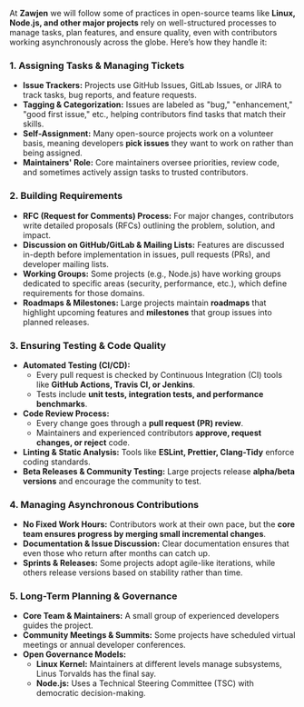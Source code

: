 At **Zawjen** we will follow some of practices in open-source teams like **Linux, Node.js, and other major projects** rely on well-structured processes to manage tasks, plan features, and ensure quality, even with contributors working asynchronously across the globe. Here’s how they handle it:

### **1. Assigning Tasks & Managing Tickets**
- **Issue Trackers:** Projects use GitHub Issues, GitLab Issues, or JIRA to track tasks, bug reports, and feature requests.
- **Tagging & Categorization:** Issues are labeled as "bug," "enhancement," "good first issue," etc., helping contributors find tasks that match their skills.
- **Self-Assignment:** Many open-source projects work on a volunteer basis, meaning developers **pick issues** they want to work on rather than being assigned.
- **Maintainers' Role:** Core maintainers oversee priorities, review code, and sometimes actively assign tasks to trusted contributors.

### **2. Building Requirements**
- **RFC (Request for Comments) Process:** For major changes, contributors write detailed proposals (RFCs) outlining the problem, solution, and impact.
- **Discussion on GitHub/GitLab & Mailing Lists:** Features are discussed in-depth before implementation in issues, pull requests (PRs), and developer mailing lists.
- **Working Groups:** Some projects (e.g., Node.js) have working groups dedicated to specific areas (security, performance, etc.), which define requirements for those domains.
- **Roadmaps & Milestones:** Large projects maintain **roadmaps** that highlight upcoming features and **milestones** that group issues into planned releases.

### **3. Ensuring Testing & Code Quality**
- **Automated Testing (CI/CD):** 
  - Every pull request is checked by Continuous Integration (CI) tools like **GitHub Actions, Travis CI, or Jenkins**.
  - Tests include **unit tests, integration tests, and performance benchmarks**.
- **Code Review Process:**
  - Every change goes through a **pull request (PR) review**.
  - Maintainers and experienced contributors **approve, request changes, or reject** code.
- **Linting & Static Analysis:** Tools like **ESLint, Prettier, Clang-Tidy** enforce coding standards.
- **Beta Releases & Community Testing:** Large projects release **alpha/beta versions** and encourage the community to test.

### **4. Managing Asynchronous Contributions**
- **No Fixed Work Hours:** Contributors work at their own pace, but the **core team ensures progress by merging small incremental changes**.
- **Documentation & Issue Discussion:** Clear documentation ensures that even those who return after months can catch up.
- **Sprints & Releases:** Some projects adopt agile-like iterations, while others release versions based on stability rather than time.

### **5. Long-Term Planning & Governance**
- **Core Team & Maintainers:** A small group of experienced developers guides the project.
- **Community Meetings & Summits:** Some projects have scheduled virtual meetings or annual developer conferences.
- **Open Governance Models:** 
  - **Linux Kernel:** Maintainers at different levels manage subsystems, Linus Torvalds has the final say.
  - **Node.js:** Uses a Technical Steering Committee (TSC) with democratic decision-making.

